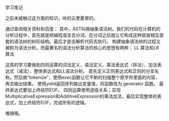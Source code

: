 学习笔记

之前未接触过这方面的知识，听的云里雾里的。

通过查阅相关资料和百度：
其中，AST叫做抽象语法树。我们的代码在计算机的分析过程中，首先就是把编程语言去分词，在分词之后就让它构成这种层层相互嵌套的语法树的树形结构。最后才是去解析代码去执行。
构建抽象语法树的过程又被称为语法分析。而最著名的语法分析算法的核心的思想有两种：	LL 算法和LR 算法

这周的学习要做到四则运算的词法定义、语法定义、乘法表达式（除法）、加法表达式（减法）、整体表达式和LL语法分析。
首先定义正则表达式和正则的分支名称。然后做“tokenize”，使用exec函数让它不断的扫描整个原字符里面的内容，再去输出结果。
使用yield返回序列输出变量值，将函数改为 generator 函数。
最终表达式要加上终结符EOF。
四则运算使用逐级关系；实现MultiplicativeExpression和AdditiveExpression的乘法加法，最后实现整体的表达式，加上终结符EOF，完成所有的逻辑。






难搞哦。